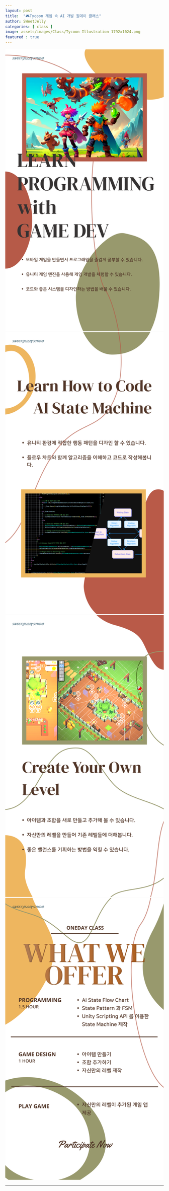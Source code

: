 ```yaml
---
layout: post
title:  "🎮Tycoon 게임 속 AI 개발 원데이 클래스"
author: SWeetJelly
categories: [ class ]
image: assets/images/Class/Tycoon Illustration 1792x1024.png
featured : true
---
```


<div class="section">
  <img src="/assets/images/Class/Tycoon Post 1.png" alt="Tycoon Post 1">
</div>
<div class="section">
  <img src="/assets/images/Class/Tycoon Post 2.png" alt="Tycoon Post 2">
</div>
<div class="section">
  <img src="/assets/images/Class/Tycoon Post 3.png" alt="Tycoon Post 3">
</div>
<div class="section">
  <img src="/assets/images/Class/Tycoon Post 4.png" alt="Tycoon Post 4">
</div>

---

[go to home]: {{site.baseurl}}/